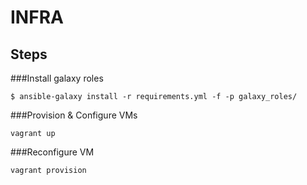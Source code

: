 INFRA
====

## Steps

###Install galaxy roles

```
$ ansible-galaxy install -r requirements.yml -f -p galaxy_roles/
```


###Provision & Configure VMs

```
vagrant up
```


###Reconfigure VM

```
vagrant provision
```

